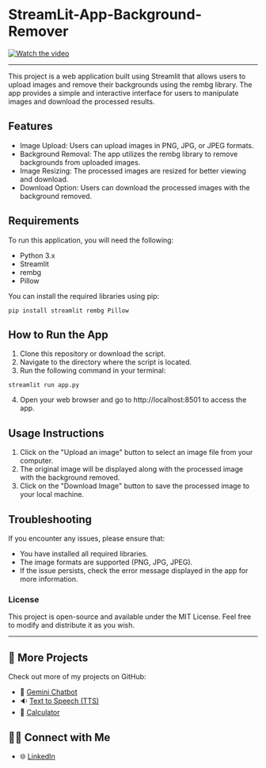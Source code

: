 # StreamLit-App-Background-Remover

[![Watch the video](https://github.com/mj-awad17/StreamLit-App-Background-Remover/assets/77524488/3d296849-de31-41c3-a558-e2182ac0af0e)](https://github.com/mj-awad17/StreamLit-App-Background-Remover/assets/77524488/3d296849-de31-41c3-a558-e2182ac0af0e)

---
This project is a web application built using Streamlit that allows users to upload images and remove their backgrounds using the rembg library. The app provides a simple and interactive interface for users to manipulate images and download the processed results.

## Features
- Image Upload: Users can upload images in PNG, JPG, or JPEG formats.
- Background Removal: The app utilizes the rembg library to remove backgrounds from uploaded images.
- Image Resizing: The processed images are resized for better viewing and download.
- Download Option: Users can download the processed images with the background removed.

## Requirements
To run this application, you will need the following:

- Python 3.x
- Streamlit
- rembg
- Pillow

You can install the required libraries using pip:

```
pip install streamlit rembg Pillow
```
## How to Run the App
1. Clone this repository or download the script.
2. Navigate to the directory where the script is located.
3. Run the following command in your terminal:

```
streamlit run app.py
```
4. Open your web browser and go to http://localhost:8501 to access the app.

## Usage Instructions
1. Click on the "Upload an image" button to select an image file from your computer.
2. The original image will be displayed along with the processed image with the background removed.
3. Click on the "Download Image" button to save the processed image to your local machine.

## Troubleshooting
If you encounter any issues, please ensure that:

- You have installed all required libraries.
- The image formats are supported (PNG, JPG, JPEG).
- If the issue persists, check the error message displayed in the app for more information.

### License

This project is open-source and available under the MIT License. Feel free to modify and distribute it as you wish.

---

## 🔗 More Projects

Check out more of my projects on GitHub:

- 🤖 [Gemini Chatbot](https://github.com/mj-awad17/Mini-Projects/tree/main/Gemini-chatbot)
- 🔉 [Text to Speech (TTS)](https://github.com/mj-awad17/Mini-Projects/tree/main/Text-to-Speech/README.md)
- 🧮 [Calculator](https://github.com/mj-awad17/Mini-Projects/tree/main/Calculator)

## 👨‍💼 Connect with Me
- 🌐 [LinkedIn](https://www.linkedin.com/in/muhammad-jawad-86507b201/)
